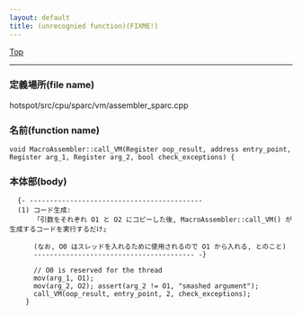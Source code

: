 ```yaml
---
layout: default
title: (unrecognied function)(FIXME!)
---
```

[Top](../index.html)

--- 
### 定義場所(file name)
hotspot/src/cpu/sparc/vm/assembler_sparc.cpp

### 名前(function name)
```
void MacroAssembler::call_VM(Register oop_result, address entry_point, Register arg_1, Register arg_2, bool check_exceptions) {
```

### 本体部(body)
```
  {- -------------------------------------------
  (1) コード生成:
      「引数をそれぞれ O1 と O2 にコピーした後, MacroAssembler::call_VM() が生成するコードを実行するだけ」
    
      (なお, O0 はスレッドを入れるために使用されるので O1 から入れる, とのこと)
      ---------------------------------------- -}

	  // O0 is reserved for the thread
	  mov(arg_1, O1);
	  mov(arg_2, O2); assert(arg_2 != O1, "smashed argument");
	  call_VM(oop_result, entry_point, 2, check_exceptions);
	}
	
```


